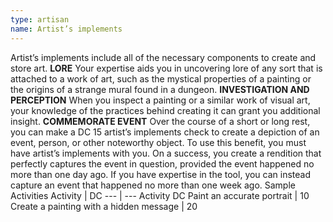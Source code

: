 ```yaml
---
type: artisan
name: Artist’s implements
---
```

Artist’s implements include all of the necessary components to create and store art.
__LORE__
Your expertise aids you in uncovering lore of any sort that is attached to a work of art, such as the mystical properties of a painting or the origins of a strange mural found in a dungeon.
__INVESTIGATION AND PERCEPTION__
When you inspect a painting or a similar work of visual art, your knowledge of the practices behind creating it can grant you additional insight.
__COMMEMORATE EVENT__
Over the course of a short or long rest, you can make a DC 15 artist’s implements check to create a depiction of an event, person, or other noteworthy object. To use this benefit, you must have artist’s implements with you. On a success, you create a rendition that perfectly captures the event in question, provided the event happened no more than one day ago. If you have expertise in the tool, you can instead capture an event that happened no more than one week ago.
Sample Activities
Activity | DC
--- | ---
Activity	DC
Paint an accurate portrait | 10
Create a painting with a hidden message | 20
